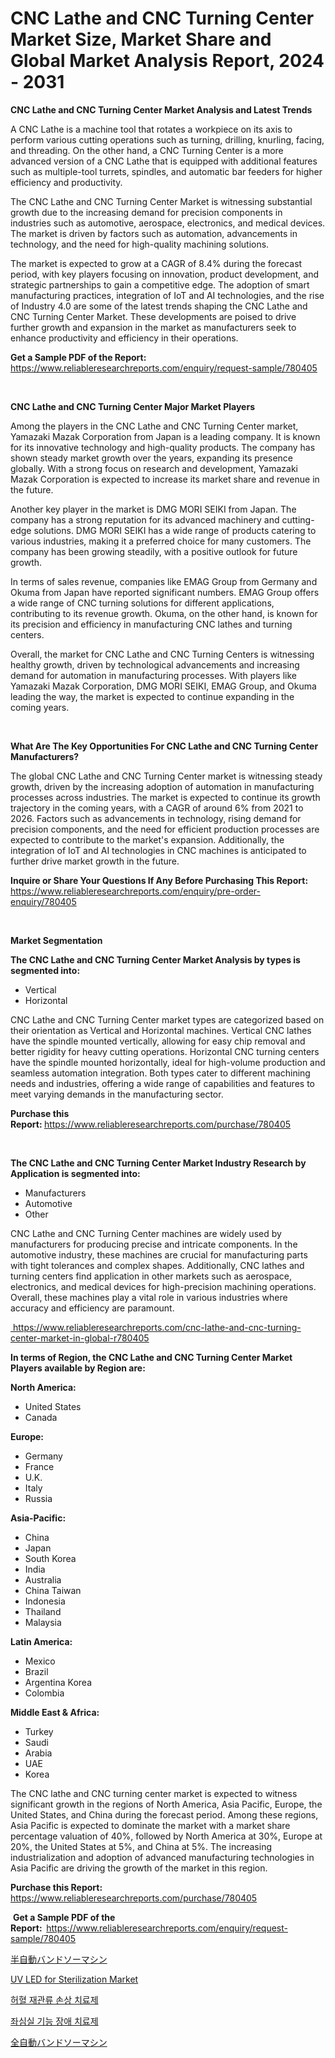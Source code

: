 <p><h1>CNC Lathe and CNC Turning Center Market Size, Market Share and Global Market Analysis Report, 2024 - 2031</h1></p><p><strong>CNC Lathe and CNC Turning Center Market Analysis and Latest Trends</strong></p>
<p><p>A CNC Lathe is a machine tool that rotates a workpiece on its axis to perform various cutting operations such as turning, drilling, knurling, facing, and threading. On the other hand, a CNC Turning Center is a more advanced version of a CNC Lathe that is equipped with additional features such as multiple-tool turrets, spindles, and automatic bar feeders for higher efficiency and productivity.</p><p>The CNC Lathe and CNC Turning Center Market is witnessing substantial growth due to the increasing demand for precision components in industries such as automotive, aerospace, electronics, and medical devices. The market is driven by factors such as automation, advancements in technology, and the need for high-quality machining solutions.</p><p>The market is expected to grow at a CAGR of 8.4% during the forecast period, with key players focusing on innovation, product development, and strategic partnerships to gain a competitive edge. The adoption of smart manufacturing practices, integration of IoT and AI technologies, and the rise of Industry 4.0 are some of the latest trends shaping the CNC Lathe and CNC Turning Center Market. These developments are poised to drive further growth and expansion in the market as manufacturers seek to enhance productivity and efficiency in their operations.</p></p>
<p><strong>Get a Sample PDF of the Report:&nbsp;</strong> <a href="https://www.reliableresearchreports.com/enquiry/request-sample/780405">https://www.reliableresearchreports.com/enquiry/request-sample/780405</a></p>
<p>&nbsp;</p>
<p><strong>CNC Lathe and CNC Turning Center Major Market Players</strong></p>
<p><p>Among the players in the CNC Lathe and CNC Turning Center market, Yamazaki Mazak Corporation from Japan is a leading company. It is known for its innovative technology and high-quality products. The company has shown steady market growth over the years, expanding its presence globally. With a strong focus on research and development, Yamazaki Mazak Corporation is expected to increase its market share and revenue in the future.</p><p>Another key player in the market is DMG MORI SEIKI from Japan. The company has a strong reputation for its advanced machinery and cutting-edge solutions. DMG MORI SEIKI has a wide range of products catering to various industries, making it a preferred choice for many customers. The company has been growing steadily, with a positive outlook for future growth.</p><p>In terms of sales revenue, companies like EMAG Group from Germany and Okuma from Japan have reported significant numbers. EMAG Group offers a wide range of CNC turning solutions for different applications, contributing to its revenue growth. Okuma, on the other hand, is known for its precision and efficiency in manufacturing CNC lathes and turning centers.</p><p>Overall, the market for CNC Lathe and CNC Turning Centers is witnessing healthy growth, driven by technological advancements and increasing demand for automation in manufacturing processes. With players like Yamazaki Mazak Corporation, DMG MORI SEIKI, EMAG Group, and Okuma leading the way, the market is expected to continue expanding in the coming years.</p></p>
<p>&nbsp;</p>
<p><strong>What Are The Key Opportunities For CNC Lathe and CNC Turning Center Manufacturers?</strong></p>
<p><p>The global CNC Lathe and CNC Turning Center market is witnessing steady growth, driven by the increasing adoption of automation in manufacturing processes across industries. The market is expected to continue its growth trajectory in the coming years, with a CAGR of around 6% from 2021 to 2026. Factors such as advancements in technology, rising demand for precision components, and the need for efficient production processes are expected to contribute to the market's expansion. Additionally, the integration of IoT and AI technologies in CNC machines is anticipated to further drive market growth in the future.</p></p>
<p><strong>Inquire or Share Your Questions If Any Before Purchasing This Report:</strong> <a href="https://www.reliableresearchreports.com/enquiry/pre-order-enquiry/780405">https://www.reliableresearchreports.com/enquiry/pre-order-enquiry/780405</a></p>
<p>&nbsp;</p>
<p><strong>Market Segmentation</strong></p>
<p><strong>The CNC Lathe and CNC Turning Center Market Analysis by types is segmented into:</strong></p>
<p><ul><li>Vertical</li><li>Horizontal</li></ul></p>
<p><p>CNC Lathe and CNC Turning Center market types are categorized based on their orientation as Vertical and Horizontal machines. Vertical CNC lathes have the spindle mounted vertically, allowing for easy chip removal and better rigidity for heavy cutting operations. Horizontal CNC turning centers have the spindle mounted horizontally, ideal for high-volume production and seamless automation integration. Both types cater to different machining needs and industries, offering a wide range of capabilities and features to meet varying demands in the manufacturing sector.</p></p>
<p><strong>Purchase this Report:&nbsp;</strong><a href="https://www.reliableresearchreports.com/purchase/780405">https://www.reliableresearchreports.com/purchase/780405</a></p>
<p>&nbsp;</p>
<p><strong>The CNC Lathe and CNC Turning Center Market Industry Research by Application is segmented into:</strong></p>
<p><ul><li>Manufacturers</li><li>Automotive</li><li>Other</li></ul></p>
<p><p>CNC Lathe and CNC Turning Center machines are widely used by manufacturers for producing precise and intricate components. In the automotive industry, these machines are crucial for manufacturing parts with tight tolerances and complex shapes. Additionally, CNC lathes and turning centers find application in other markets such as aerospace, electronics, and medical devices for high-precision machining operations. Overall, these machines play a vital role in various industries where accuracy and efficiency are paramount.</p></p>
<p><a href="https://www.reliableresearchreports.com/cnc-lathe-and-cnc-turning-center-market-in-global-r780405">&nbsp;https://www.reliableresearchreports.com/cnc-lathe-and-cnc-turning-center-market-in-global-r780405</a></p>
<p><strong>In terms of Region, the CNC Lathe and CNC Turning Center Market Players available by Region are:</strong></p>
<p>
    <p> <strong> North America: </strong>
        <ul>
            <li>United States</li>
            <li>Canada</li>
        </ul>
        </p> 
    <p> <strong> Europe: </strong>
        <ul>
            <li>Germany</li>
            <li>France</li>
            <li>U.K.</li>
            <li>Italy</li>
            <li>Russia</li>
        </ul>
        </p> 
    <p> <strong> Asia-Pacific: </strong>
        <ul>
            <li>China</li>
            <li>Japan</li>
            <li>South Korea</li>
            <li>India</li>
            <li>Australia</li>
            <li>China Taiwan</li>
            <li>Indonesia</li>
            <li>Thailand</li>
            <li>Malaysia</li>
        </ul>
        </p> 
    <p> <strong> Latin America: </strong>
        <ul>
            <li>Mexico</li>
            <li>Brazil</li>
            <li>Argentina Korea</li>
            <li>Colombia</li>
        </ul>
        </p> 
    <p> <strong> Middle East & Africa: </strong>
        <ul>
            <li>Turkey</li>
            <li>Saudi</li>
            <li>Arabia</li>
            <li>UAE</li>
            <li>Korea</li>
        </ul>
    </p>
    </p>
<p><p>The CNC lathe and CNC turning center market is expected to witness significant growth in the regions of North America, Asia Pacific, Europe, the United States, and China during the forecast period. Among these regions, Asia Pacific is expected to dominate the market with a market share percentage valuation of 40%, followed by North America at 30%, Europe at 20%, the United States at 5%, and China at 5%. The increasing industrialization and adoption of advanced manufacturing technologies in Asia Pacific are driving the growth of the market in this region.</p></p>
<p><strong>Purchase this Report: </strong><a href="https://www.reliableresearchreports.com/purchase/780405">https://www.reliableresearchreports.com/purchase/780405</a></p>
<p>&nbsp;<strong>Get a Sample PDF of the Report:&nbsp;&nbsp;</strong><a href="https://www.reliableresearchreports.com/enquiry/request-sample/780405">https://www.reliableresearchreports.com/enquiry/request-sample/780405</a></p>
<p><strong></strong></p>
<p><p><a href="https://github.com/avwofrml53535/Market-Research-Report-List-2/blob/main/1117469110302.md">半自動バンドソーマシン</a></p><p><a href="https://issuu.com/reportprime-2/docs/uv-led-for-sterilization-market-size-2030.pptx">UV LED for Sterilization Market</a></p><p><a href="https://github.com/brendon65677/Market-Research-Report-List-1/blob/main/1368036105068.md">허혈 재관류 손상 치료제</a></p><p><a href="https://github.com/Marcosoenrt565736/Market-Research-Report-List-1/blob/main/7765981105069.md">좌심실 기능 장애 치료제</a></p><p><a href="https://github.com/vtbvgl20191192/Market-Research-Report-List-2/blob/main/2751227110303.md">全自動バンドソーマシン</a></p></p>